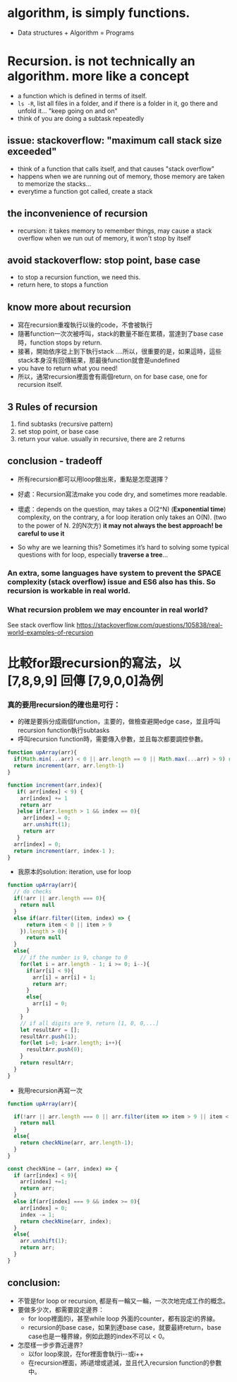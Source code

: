 # algorithm, is simply functions.
- Data structures + Algorithm = Programs

# Recursion. is not technically an algorithm. more like a concept
- a function which is defined in terms of itself.
- ```ls -R```, list all files in a folder, and if there is a folder in it, go there and unfold it... "keep going on and on"
- think of you are doing a subtask repeatedly


## issue: stackoverflow: "maximum call stack size exceeded"
- think of a function that calls itself, and that causes "stack overflow"
- happens when we are running out of memory, those memory are taken to memorize the stacks...
- everytime a function got called, create a stack

## the inconvenience of recursion
- recursion: it takes memory to remember things, may cause a stack overflow when we run out of memory, it won't stop by itself

## avoid stackoverflow: stop point, base case
- to stop a recursion function, we need this. 
- return here, to stops a function


## know more about recursion
- 寫在recursion重複執行以後的code，不會被執行
- 隨著function一次次被呼叫，stack的數量不斷在累積，當達到了base case時，function stops by return.
- 接著，開始依序從上到下執行stack ....所以，很重要的是，如果這時，這些stack本身沒有回傳結果，那最後function就會是undefined
- you have to return what you need!
- 所以，通常recursion裡面會有兩個return, on for base case, one for recursion itself.

## 3 Rules of recursion

1. find subtasks (recursive pattern)
2. set stop point, or base case
3. return your value. usually in recursive, there are 2 returns

## conclusion - tradeoff
- 所有recursion都可以用loop做出來，重點是怎麼選擇？
- 好處：Recursion寫法make you code dry, and sometimes more readable.
- 壞處：depends on the question, may takes a O(2^N) (**Exponential time**) complexity, on the contrary, a for loop iteration only takes  an O(N).
(two to the power of N. 2的N次方)
**it may not always the best approach! be careful to use it**

- So why are we learning this? Sometimes it’s hard to solving some typical questions with for loop, especially **traverse a tree**…

### An extra, some languages have system to prevent the SPACE complexity (stack overflow) issue and ES6 also has this. So recursion is workable in real world.

### What recursion problem we may encounter in real world?
See stack overflow link
https://stackoverflow.com/questions/105838/real-world-examples-of-recursion


# 比較for跟recursion的寫法，以[7,8,9,9] 回傳 [7,9,0,0]為例
### 真的要用recursion的確也是可行：
- 的確是要拆分成兩個function，主要的，做檢查避開edge case，並且呼叫recursion function執行subtasks
- 呼叫recursion function時，需要傳入參數，並且每次都要調控參數。
```js
function upArray(arr){
  if(Math.min(...arr) < 0 || arr.length == 0 || Math.max(...arr) > 9) return null;
  return increment(arr, arr.length-1)
}

function increment(arr,index){
   if( arr[index] < 9) {
    arr[index] += 1
    return arr
   }else if(arr.length > 1 && index == 0){
     arr[index] = 0;
     arr.unshift(1);
     return arr
   }
  arr[index] = 0;
  return increment(arr, index-1 );
}
```
- 我原本的solution: iteration, use for loop
```js
function upArray(arr){
  // do checks
  if(!arr || arr.length === 0){
    return null
  }
  else if(arr.filter((item, index) => {
      return item < 0 || item > 9
    }).length > 0){
      return null
  }
  else{
    // if the number is 9, change to 0
    for(let i = arr.length - 1; i >= 0; i--){
      if(arr[i] < 9){
        arr[i] = arr[i] + 1;
        return arr;
      } 
      else{
        arr[i] = 0;
      }
    }
    // if all digits are 9, return [1, 0, 0,...]
    let resultArr = [];
    resultArr.push(1);
    for(let i=0; i<arr.length; i++){
      resultArr.push(0);    
    }
    return resultArr;
  }
}
```
- 我用recursion再寫一次
```js
function upArray(arr){

  if(!arr || arr.length === 0 || arr.filter(item => item > 9 || item < 0).length > 0){
    return null
  }
  else{
    return checkNine(arr, arr.length-1);
  }
}

const checkNine = (arr, index) => {
  if (arr[index] < 9){
    arr[index] +=1;
    return arr;
  }
  else if(arr[index] === 9 && index >= 0){
    arr[index] = 0;
    index -= 1;
    return checkNine(arr, index);
  }
  else{
    arr.unshift(1);
    return arr;
  }
}
```
## conclusion:
- 不管是for loop or recursion, 都是有一輪又一輪，一次次地完成工作的概念。
- 要做多少次，都需要設定邊界：
  - for loop裡面的i，甚至while loop 外面的counter，都有設定i的界線。
  - recursion的base case，如果到達base case，就要最終return，base case也是一種界線，例如此題的index不可以 < 0。
- 怎麼樣一步步靠近邊界?
  - 以for loop來說，在for裡面會執行i--或i++
  - 在recursion裡面，將i遞增或遞減，並且代入recursion function的參數中。




